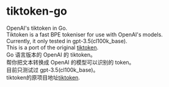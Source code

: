 # tiktoken-go
OpenAI's tiktoken in Go.  
Tiktoken is a fast BPE tokeniser for use with OpenAI's models.  
Currently, it only tested in gpt-3.5(cl100k_base).  
This is a port of the original [tiktoken](https://github.com/openai/tiktoken).  
Go 语言版本的 OpenAI 的 tiktoken。  
帮你把文本转换成 OpenAI 的模型可以识别的 token。  
目前只测试过 gpt-3.5(cl100k_base)。  
tiktoken的原项目地址[tiktoken](https://github.com/openai/tiktoken).  


